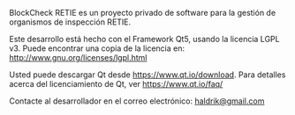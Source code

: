 BlockCheck RETIE es un proyecto privado de software para la gestión de organismos de inspección RETIE.

Este desarrollo está hecho con el Framework Qt5, usando la licencia LGPL v3. Puede encontrar una copia de la licencia en: http://www.gnu.org/licenses/lgpl.html

Usted puede descargar Qt desde https://www.qt.io/download. Para detalles acerca del licenciamiento de Qt, ver https://www.qt.io/faq/

Contacte al desarrollador en el correo electrónico: haldrik@gmail.com
